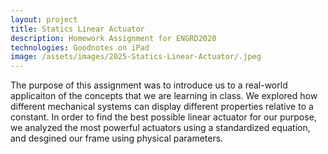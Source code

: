 ```yaml
---
layout: project
title: Statics Linear Actuator
description: Homework Assignment for ENGRD2020
technologies: Goodnotes on iPad
image: /assets/images/2025-Statics-Linear-Actuator/.jpeg
---
```


The purpose of this assignment was to introduce us to a real-world applicaiton of the concepts that we are learning in class. We explored how
different mechanical systems can display different properties relative to a constant. In order to find the best possible linear actuator for our purpose,
we analyzed the most powerful actuators using a standardized equation, and desgined our frame using physical parameters.
